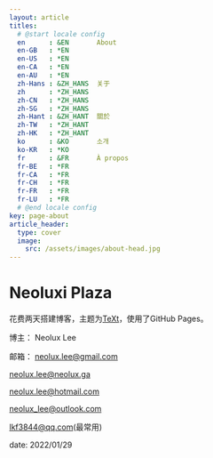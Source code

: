 ```yaml
---
layout: article
titles:
  # @start locale config
  en      : &EN       About
  en-GB   : *EN
  en-US   : *EN
  en-CA   : *EN
  en-AU   : *EN
  zh-Hans : &ZH_HANS  关于
  zh      : *ZH_HANS
  zh-CN   : *ZH_HANS
  zh-SG   : *ZH_HANS
  zh-Hant : &ZH_HANT  關於
  zh-TW   : *ZH_HANT
  zh-HK   : *ZH_HANT
  ko      : &KO       소개
  ko-KR   : *KO
  fr      : &FR       À propos
  fr-BE   : *FR
  fr-CA   : *FR
  fr-CH   : *FR
  fr-FR   : *FR
  fr-LU   : *FR
  # @end locale config
key: page-about
article_header:
  type: cover
  image:
    src: /assets/images/about-head.jpg
---
```


# **Neoluxi Plaza**

花费两天搭建博客，主题为[TeXt](https://github.com/kitian616/jekyll-TeXt-theme)，使用了GitHub Pages。

博主： Neolux Lee

邮箱： <neolux.lee@gmail.com>

<neolux.lee@neolux.ga>

<neolux.lee@hotmail.com>

<neolux_lee@outlook.com>

<lkf3844@qq.com>(最常用)

date: 2022/01/29

